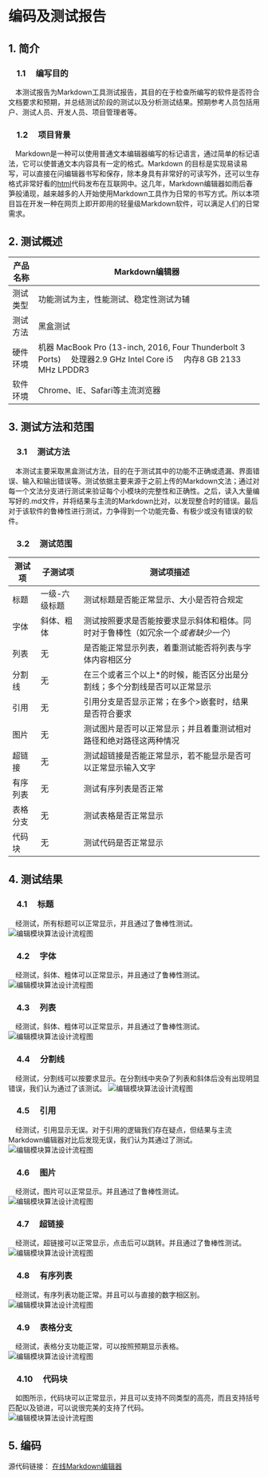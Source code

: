 #  编码及测试报告 
## 1. 简介 
### &emsp;1.1&emsp; 编写目的  

&emsp;本测试报告为Markdown工具测试报告，其目的在于检查所编写的软件是否符合文档要求和预期，并总结测试阶段的测试以及分析测试结果。预期参考人员包括用户、测试人员、开发人员、项目管理者等。
### &emsp;1.2&emsp; 项目背景 


&emsp;Markdown是一种可以使用普通文本编辑器编写的标记语言，通过简单的标记语法，它可以使普通文本内容具有一定的格式。Markdown 的目标是实现易读易写，可以直接在问编辑器书写和保存，除本身具有非常好的可读写外，还可以生存格式非常好看的[html](https://edu.aliyun.com/jiaocheng/291)代码发布在互联网中。这几年，Markdown编辑器如雨后春笋般涌现，越来越多的人开始使用Markdown工具作为日常的书写方式。所以本项目旨在开发一种在网页上即开即用的轻量级Markdown软件，可以满足人们的日常需求。
## 2. 测试概述 
| 产品名称 | Markdown编辑器 |
|--|--|
| 测试类型 |  功能测试为主，性能测试、稳定性测试为辅 |
| 测试方法 |  黑盒测试 |
| 硬件环境 |  机器 MacBook Pro (13-inch, 2016, Four Thunderbolt 3 Ports) &emsp;处理器2.9 GHz Intel Core i5 &emsp;内存8 GB 2133 MHz LPDDR3|
| 软件环境	 | Chrome、IE、Safari等主流浏览器|
## 3. 测试方法和范围 
### &emsp;3.1&emsp; 测试方法 

&emsp;本测试主要采取黑盒测试方法，目的在于测试其中的功能不正确或遗漏、界面错误、输入和输出错误等。测试依据主要来源于之前上传的Markdown文法；通过对每一个文法分支进行测试来验证每个小模块的完整性和正确性。之后，读入大量编写好的.md文件，并将结果与主流的Markdown比对，以发现整合时的错误。最后对于该软件的鲁棒性进行测试，力争得到一个功能完备、有极少或没有错误的软件。
### &emsp;3.2&emsp; 测试范围 
|测试项| 子测试项 |测试项描述 |
|--|--|--|
| 标题 | 一级-六级标题 |测试标题是否能正常显示、大小是否符合规定 |
| 字体 | 斜体、粗体 |测试按照要求是否能按要求显示斜体和粗体。同时对于鲁棒性（如冗余一个*或者缺少一个*） |
| 列表 | 无 |是否能正常显示列表，着重测试能否将列表与字体内容相区分 |
| 分割线 | 无 |在三个或者三个以上*的时候，能否区分出是分割线；多个分割线是否可以正常显示 |
| 引用 | 无 |引用分支是否显示正常；在多个>嵌套时，结果是否符合要求 |
| 图片 | 无 |测试图片是否可以正常显示；并且着重测试相对路径和绝对路径这两种情况|
|  超链接| 无 |测试超链接是否能正常显示，若不能显示是否可以正常显示输入文字|
|  有序列表| 无 |测试有序列表是否正常|
|  表格分支| 无 |测试表格是否正常显示|
|  代码块| 无 |测试代码是否正常显示|
## 4. 测试结果  
### &emsp;4.1&emsp; 标题 
&emsp;经测试，所有标题可以正常显示，并且通过了鲁棒性测试。
![编辑模块算法设计流程图](http://thyrsi.com/t6/377/1538075866x-1404817712.png)
### &emsp;4.2&emsp; 字体 
&emsp;经测试，斜体、粗体可以正常显示，并且通过了鲁棒性测试。
![编辑模块算法设计流程图](http://thyrsi.com/t6/377/1538075907x-1404817712.png)
### &emsp;4.3&emsp; 列表 
&emsp;经测试，斜体、粗体可以正常显示，并且通过了鲁棒性测试。
![编辑模块算法设计流程图](http://thyrsi.com/t6/377/1538075935x-1404817712.png)
### &emsp;4.4&emsp; 分割线 
&emsp;经测试，分割线可以按要求显示。在分割线中夹杂了列表和斜体后没有出现明显错误，我们认为通过了该测试。
![编辑模块算法设计流程图](http://thyrsi.com/t6/377/1538075967x-1404817712.png)
### &emsp;4.5&emsp; 引用 
&emsp;经测试，引用显示无误。对于引用的逻辑我们存在疑点，但结果与主流Markdown编辑器对比后发现无误，我们认为其通过了测试。
![编辑模块算法设计流程图](http://thyrsi.com/t6/377/1538075994x-1404817712.png)
### &emsp;4.6&emsp; 图片 
&emsp;经测试，图片可以正常显示。并且通过了鲁棒性测试。
![编辑模块算法设计流程图](http://thyrsi.com/t6/377/1538076628x-1404817712.png)
### &emsp;4.7&emsp; 超链接 
&emsp;经测试，超链接可以正常显示，点击后可以跳转。并且通过了鲁棒性测试。
![编辑模块算法设计流程图](http://thyrsi.com/t6/377/1538076026x-1404817712.png)
### &emsp;4.8&emsp; 有序列表 
&emsp;经测试，有序列表功能正常。并且可以与直接的数字相区别。
![编辑模块算法设计流程图](http://thyrsi.com/t6/377/1538076053x-1404817712.png)
### &emsp;4.9&emsp; 表格分支 
&emsp;经测试，表格分支功能正常，可以按照预期显示表格。
![编辑模块算法设计流程图](http://thyrsi.com/t6/377/1538076087x-1404817712.png)
### &emsp;4.10&emsp; 代码块 
&emsp;如图所示，代码块可以正常显示，并且可以支持不同类型的高亮，而且支持括号匹配以及锁进，可以说很完美的支持了代码。  
![编辑模块算法设计流程图](http://thyrsi.com/t6/377/1538076175x-1376440090.png)
## 5. 编码  
源代码链接：
[在线Markdown编辑器](https://github.com/laplace11/Markdown/blob/master/Markdown_9_28.zip)
